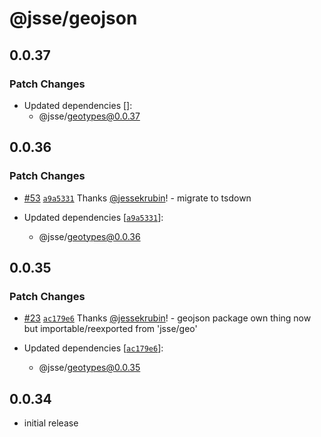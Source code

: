 # @jsse/geojson

## 0.0.37

### Patch Changes

- Updated dependencies []:
  - @jsse/geotypes@0.0.37

## 0.0.36

### Patch Changes

- [#53](https://github.com/jessekrubin/geo-ts/pull/53) [`a9a5331`](https://github.com/jessekrubin/geo-ts/commit/a9a53316d0dad44d8300c92513c48efd2ee2a228) Thanks [@jessekrubin](https://github.com/jessekrubin)! - migrate to tsdown

- Updated dependencies [[`a9a5331`](https://github.com/jessekrubin/geo-ts/commit/a9a53316d0dad44d8300c92513c48efd2ee2a228)]:
  - @jsse/geotypes@0.0.36

## 0.0.35

### Patch Changes

- [#23](https://github.com/jessekrubin/geo-ts/pull/23) [`ac179e6`](https://github.com/jessekrubin/geo-ts/commit/ac179e697937885360acf1ebe31774e1d700d3c7) Thanks [@jessekrubin](https://github.com/jessekrubin)! - geojson package own thing now but importable/reexported from 'jsse/geo'

- Updated dependencies [[`ac179e6`](https://github.com/jessekrubin/geo-ts/commit/ac179e697937885360acf1ebe31774e1d700d3c7)]:
  - @jsse/geotypes@0.0.35

## 0.0.34

- initial release
